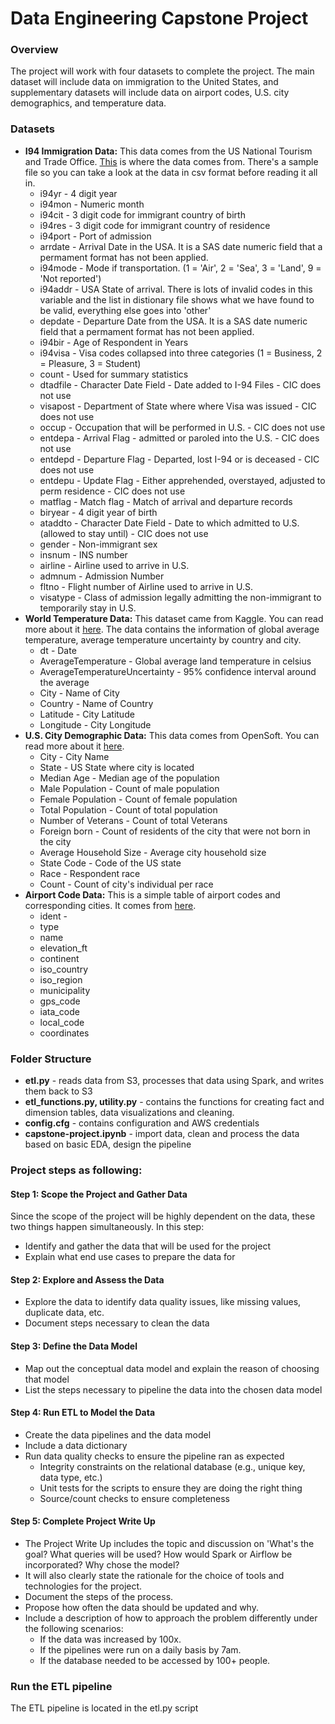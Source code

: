 # Data Engineering Capstone Project

### Overview
The project will work with four datasets to complete the project. The main dataset will include data on immigration to the United States, and supplementary datasets will include data on airport codes, U.S. city demographics, and temperature data. 

### Datasets

-   **I94 Immigration Data:**  This data comes from the US National Tourism and Trade Office.  [This](https://travel.trade.gov/research/reports/i94/historical/2016.html)  is where the data comes from. There's a sample file so you can take a look at the data in csv format before reading it all in.
	- i94yr - 4 digit year 
	- i94mon - Numeric month 
	- i94cit - 3 digit code for immigrant country of birth
	- i94res - 3 digit code for immigrant country of residence
	- i94port - Port of admission 
	- arrdate - Arrival Date in the USA. It is a SAS date numeric field that a 
   permament format has not been applied. 
	- i94mode - Mode if transportation. (1 = 'Air', 2 = 'Sea', 3 = 'Land', 9 = 'Not reported')
	- i94addr - USA State of arrival. There is lots of invalid codes in this variable and the list in distionary file shows what we have found to be valid, everything else goes into 'other' 
	- depdate - Departure Date from the USA. It is a SAS date numeric field that 
   a permament format has not been applied. 
	- i94bir - Age of Respondent in Years 
	- i94visa - Visa codes collapsed into three categories (1 = Business, 2 = Pleasure, 3 = Student)
	- count - Used for summary statistics 
	- dtadfile - Character Date Field - Date added to I-94 Files - CIC does not use 
	- visapost - Department of State where where Visa was issued - CIC does not use 
	- occup - Occupation that will be performed in U.S. - CIC does not use 
	- entdepa - Arrival Flag - admitted or paroled into the U.S. - CIC does not use 
	- entdepd - Departure Flag - Departed, lost I-94 or is deceased - CIC does not use 
	- entdepu - Update Flag - Either apprehended, overstayed, adjusted to perm residence - CIC does not use 
	- matflag - Match flag - Match of arrival and departure records 
	- biryear - 4 digit year of birth 
	- ataddto - Character Date Field - Date to which admitted to U.S. (allowed to stay until) - CIC does not use 
	- gender - Non-immigrant sex 
	- insnum - INS number 
	- airline - Airline used to arrive in U.S. 
	- admnum - Admission Number 
	- fltno - Flight number of Airline used to arrive in U.S. 
	- visatype - Class of admission legally admitting the non-immigrant to temporarily stay in U.S.
-   **World Temperature Data:**  This dataset came from Kaggle. You can read more about it  [here](https://www.kaggle.com/berkeleyearth/climate-change-earth-surface-temperature-data). The data contains the information of global average temperature, average temperature uncertainty by country and city.
	- dt - Date
	- AverageTemperature - Global average land temperature in celsius
	- AverageTemperatureUncertainty - 95% confidence interval around the average
	- City - Name of City
	- Country - Name of Country
	- Latitude - City Latitude
	- Longitude - City Longitude
-   **U.S. City Demographic Data:**  This data comes from OpenSoft. You can read more about it  [here](https://public.opendatasoft.com/explore/dataset/us-cities-demographics/export/).
	- City - City Name
	- State - US State where city is located
	- Median Age - Median age of the population
	- Male Population - Count of male population
	- Female Population - Count of female population
	- Total Population - Count of total population
	- Number of Veterans - Count of total Veterans
	- Foreign born - Count of residents of the city that were not born in the city
	- Average Household Size - Average city household size
	- State Code - Code of the US state
	- Race - Respondent race
	- Count - Count of city's individual per race
-   **Airport Code Data:**  This is a simple table of airport codes and corresponding cities. It comes from  [here](https://datahub.io/core/airport-codes#data).
	- ident - 
	- type
	- name
	- elevation_ft
	- continent
	- iso_country
	- iso_region
	- municipality
	- gps_code
	- iata_code
	- local_code
	- coordinates
### Folder Structure
-   **etl.py**  - reads data from S3, processes that data using Spark, and writes them back to S3
-   **etl_functions.py, utility.py**  - contains the functions for creating fact and dimension tables, data visualizations and cleaning.
-   **config.cfg**  - contains configuration and AWS credentials
-   **capstone-project.ipynb**  - import data, clean and process the data based on basic EDA, design the pipeline

### Project steps as following:

#### Step 1: Scope the Project and Gather Data

Since the scope of the project will be highly dependent on the data, these two things happen simultaneously. In this step:

-   Identify and gather the data that will be used for the project
-   Explain what end use cases to prepare the data for

#### Step 2: Explore and Assess the Data

-   Explore the data to identify data quality issues, like missing values, duplicate data, etc.
-   Document steps necessary to clean the data

#### Step 3: Define the Data Model

-   Map out the conceptual data model and explain the reason of choosing that model
-   List the steps necessary to pipeline the data into the chosen data model

#### Step 4: Run ETL to Model the Data

-   Create the data pipelines and the data model
-   Include a data dictionary
-   Run data quality checks to ensure the pipeline ran as expected
    -   Integrity constraints on the relational database (e.g., unique key, data type, etc.)
    -   Unit tests for the scripts to ensure they are doing the right thing
    -   Source/count checks to ensure completeness

#### Step 5: Complete Project Write Up

-   The Project Write Up includes the topic and discussion on 'What's the goal? What queries will be used? How would Spark or Airflow be incorporated? Why chose the model?
-   It will also clearly state the rationale for the choice of tools and technologies for the project.
-   Document the steps of the process.
-   Propose how often the data should be updated and why.
-   Include a description of how to approach the problem differently under the following scenarios:
    -   If the data was increased by 100x.
    -   If the pipelines were run on a daily basis by 7am.
    -   If the database needed to be accessed by 100+ people.

### Run the ETL pipeline
The ETL pipeline is located in the etl.py script


